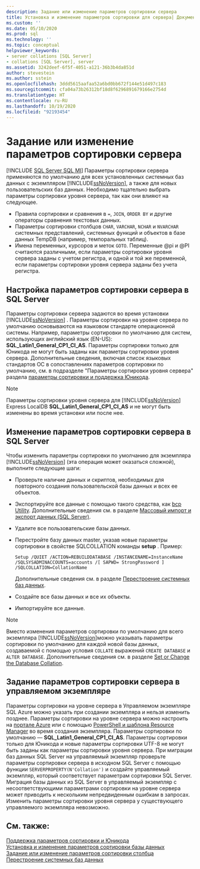 ```yaml
---
description: Задание или изменение параметров сортировки сервера
title: Установка и изменение параметров сортировки для сервера| Документация Майкрософт
ms.custom: ''
ms.date: 05/10/2020
ms.prod: sql
ms.technology: ''
ms.topic: conceptual
helpviewer_keywords:
- server collations [SQL Server]
- collations [SQL Server], server
ms.assetid: 3242deef-6f5f-4051-a121-36b3b4da851d
author: stevestein
ms.author: sstein
ms.openlocfilehash: 3ddd5615aafaa52a6bd0bb672f144e51d497c183
ms.sourcegitcommit: cfa04a73b26312bf18d8f6296891679166e2754d
ms.translationtype: HT
ms.contentlocale: ru-RU
ms.lasthandoff: 10/19/2020
ms.locfileid: "92193454"
---
```

# <a name="set-or-change-the-server-collation"></a>Задание или изменение параметров сортировки сервера

[!INCLUDE [SQL Server SQL MI](../../includes/applies-to-version/sql-asdbmi.md)]
  Параметры сортировки сервера применяются по умолчанию для всех установленных системных баз данных с экземпляром [!INCLUDE[ssNoVersion](../../includes/ssnoversion-md.md)], а также для новых пользовательских баз данных. Необходимо тщательно выбрать параметры сортировки уровня сервера, так как они влияют на следующее.
 - Правила сортировки и сравнения в `=`, `JOIN`, `ORDER BY` и другие операторы сравнения текстовых данных.
 - Параметры сортировки столбцов `CHAR`, `VARCHAR`, `NCHAR` и `NVARCHAR` системных представлений, системных функций и объектов в базе данных TempDB (например, темпоральных таблиц).
 - Имена переменных, курсоров и меток `GOTO`. Переменные @pi и @PI считаются различными, если параметры сортировки уровня сервера заданы с учетом регистра, и одной и той же переменной, если параметры сортировки уровня сервера заданы без учета регистра.
  
## <a name="setting-the-server-collation-in-sql-server"></a>Настройка параметров сортировки сервера в SQL Server

  Параметры сортировки сервера задаются во время установки [!INCLUDE[ssNoVersion](../../includes/ssnoversion-md.md)] . Параметры сортировки на уровне сервера по умолчанию основываются на языковом стандарте операционной системы. Например, параметры сортировки по умолчанию для систем, использующих английский язык (EN-US): **SQL_Latin1_General_CP1_CI_AS**. Параметры сортировки только для Юникода не могут быть заданы как параметры сортировки уровня сервера. Дополнительные сведения, включая список языковых стандартов ОС в сопоставлениях параметров сортировки по умолчанию, см. в подразделе "Параметры сортировки уровня сервера" раздела [параметры сортировки и поддержка Юникода](collation-and-unicode-support.md#Server-level-collations).

> [!NOTE]  
> Параметры сортировки уровня сервера для [!INCLUDE[ssNoVersion](../../includes/ssnoversion-md.md)] Express LocalDB **SQL_Latin1_General_CP1_CI_AS** и не могут быть изменены во время установки или после нее.  

## <a name="changing-the-server-collation-in-sql-server"></a>Изменение параметров сортировки сервера в SQL Server

 Чтобы изменить параметры сортировки по умолчанию для экземпляра [!INCLUDE[ssNoVersion](../../includes/ssnoversion-md.md)] (эта операция может оказаться сложной), выполните следующие шаги:  
  
- Проверьте наличие данных и скриптов, необходимых для повторного создания пользовательской базы данных и всех ее объектов.  
  
- Экспортируйте все данные с помощью такого средства, как [bcp Utility](../../tools/bcp-utility.md). Дополнительные сведения см. в разделе [Массовый импорт и экспорт данных (SQL Server)](../../relational-databases/import-export/bulk-import-and-export-of-data-sql-server.md).  
  
- Удалите все пользовательские базы данных.  
  
- Перестройте базу данных master, указав новые параметры сортировки в свойстве SQLCOLLATION команды **setup** . Пример:  
  
    ```  
    Setup /QUIET /ACTION=REBUILDDATABASE /INSTANCENAME=InstanceName
    /SQLSYSADMINACCOUNTS=accounts /[ SAPWD= StrongPassword ]
    /SQLCOLLATION=CollationName  
    ```  
  
     Дополнительные сведения см. в разделе [Перестроение системных баз данных](../../relational-databases/databases/rebuild-system-databases.md).  
  
- Создайте все базы данных и все их объекты.  
  
- Импортируйте все данные.  
  
> [!NOTE]  
> Вместо изменения параметров сортировки по умолчанию для всего экземпляра [!INCLUDE[ssNoVersion](../../includes/ssnoversion-md.md)]можно указывать параметры сортировки по умолчанию для каждой новой базы данных, создаваемой с помощью условия `COLLATE` выражений `CREATE DATABASE` и `ALTER DATABASE`. Дополнительные сведения см. в разделе [Set or Change the Database Collation](set-or-change-the-database-collation.md).  
  
## <a name="setting-the-server-collation-in-managed-instance"></a>Задание параметров сортировки сервера в управляемом экземпляре
Параметры сортировки на уровне сервера в Управляемом экземпляре SQL Azure можно указать при создании экземпляра и нельзя изменить позднее. Параметры сортировки на уровне сервера можно настроить на [портале Azure](/azure/sql-database/sql-database-managed-instance-get-started#create-a-managed-instance) или с помощью [PowerShell и шаблона Resource Manager](/azure/sql-database/scripts/sql-managed-instance-create-powershell-azure-resource-manager-template) во время создания экземпляра. Параметры сортировки по умолчанию — **SQL_Latin1_General_CP1_CI_AS**. Параметры сортировки только для Юникода и новые параметры сортировки UTF-8 не могут быть заданы как параметры сортировки уровня сервера.
При миграции баз данных SQL Server на управляемый экземпляр проверьте параметры сортировки сервера в исходном SQL Server с помощью функции `SERVERPROPERTY(N'Collation')` и создайте управляемый экземпляр, который соответствует параметрам сортировки SQL Server. Миграция базы данных из SQL Server в управляемый экземпляр с несоответствующими параметрами сортировки на уровне сервера может приводить к нескольким непредвиденным ошибкам в запросах. Изменить параметры сортировки уровня сервера у существующего управляемого экземпляра невозможно.

## <a name="see-also"></a>См. также:

 [Поддержка параметров сортировки и Юникода](../../relational-databases/collations/collation-and-unicode-support.md)   
 [Установка и изменение параметров сортировки базы данных](../../relational-databases/collations/set-or-change-the-database-collation.md)   
 [Задание или изменение параметров сортировки столбца](../../relational-databases/collations/set-or-change-the-column-collation.md)   
 [Перестроение системных баз данных](../../relational-databases/databases/rebuild-system-databases.md)  
